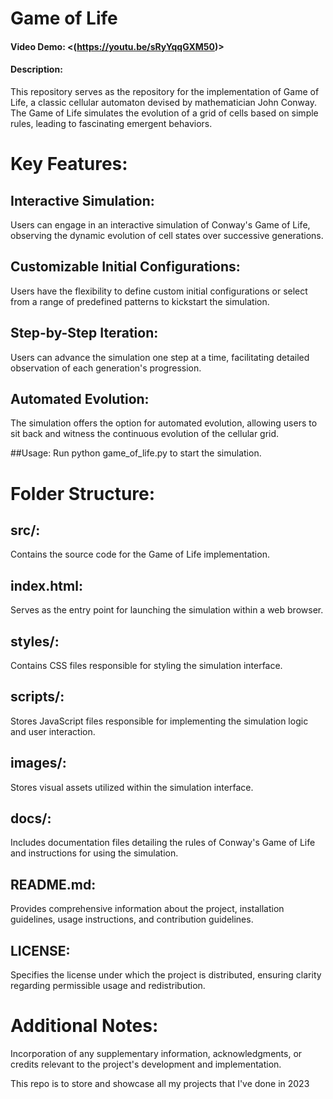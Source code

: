 # Game of Life
#### Video Demo:  <(https://youtu.be/sRyYqqGXM50)>
#### Description:
This repository serves as the repository for the implementation of Game of Life, a classic cellular automaton devised by mathematician John Conway. The Game of Life simulates the evolution of a grid of cells based on simple rules, leading to fascinating emergent behaviors.

# Key Features:

## Interactive Simulation:
Users can engage in an interactive simulation of Conway's Game of Life, observing the dynamic evolution of cell states over successive generations.

## Customizable Initial Configurations:
Users have the flexibility to define custom initial configurations or select from a range of predefined patterns to kickstart the simulation.

## Step-by-Step Iteration:
Users can advance the simulation one step at a time, facilitating detailed observation of each generation's progression.

## Automated Evolution:
The simulation offers the option for automated evolution, allowing users to sit back and witness the continuous evolution of the cellular grid.

##Usage: Run python game_of_life.py to start the simulation.

# Folder Structure:

## src/:
Contains the source code for the Game of Life implementation.

## index.html:
Serves as the entry point for launching the simulation within a web browser.

## styles/:
Contains CSS files responsible for styling the simulation interface.

## scripts/:
Stores JavaScript files responsible for implementing the simulation logic and user interaction.

## images/:
Stores visual assets utilized within the simulation interface.

## docs/:
Includes documentation files detailing the rules of Conway's Game of Life and instructions for using the simulation.

## README.md:
Provides comprehensive information about the project, installation guidelines, usage instructions, and contribution guidelines.

## LICENSE:
Specifies the license under which the project is distributed, ensuring clarity regarding permissible usage and redistribution.

# Additional Notes:
Incorporation of any supplementary information, acknowledgments, or credits relevant to the project's development and implementation.

This repo is to store and showcase all my projects that I've done in 2023
